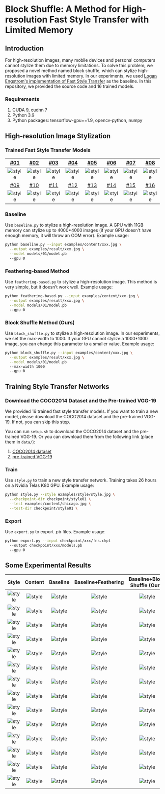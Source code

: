 # Block Shuffle: A Method for High-resolution Fast Style Transfer with Limited Memory

## Introduction

For high-resolution images, many mobile devices and personal computers cannot stylize them due to memory limitations. To solve this problem, we proposed a novel method named block shuffle, which can stylize high-resolution images with limited memory. In our experiments, we used [Logan Engstrom's implementation of Fast Style Transfer](https://github.com/lengstrom/fast-style-transfer) as the baseline. In this repository, we provided the source code and 16 trained models.

### Requirements

1. CUDA 9, cudnn 7
2. Python 3.6
3. Python packages: tensorflow-gpu==1.9, opencv-python, numpy

## High-resolution Image Stylization

### Trained Fast Style Transfer Models

|        [#01](models/01)         |        [#02](models/02)         |        [#03](models/03)         |        [#04](models/04)         |        [#05](models/05)         |        [#06](models/06)         |        [#07](models/07)         |        [#08](models/08)         |
| :-----------------------------: | :-----------------------------: | :-----------------------------: | :-----------------------------: | :-----------------------------: | :-----------------------------: | :-----------------------------: | :-----------------------------: |
| ![style](examples/style/01.jpg) | ![style](examples/style/02.jpg) | ![style](examples/style/03.jpg) | ![style](examples/style/04.jpg) | ![style](examples/style/05.jpg) | ![style](examples/style/06.jpg) | ![style](examples/style/07.jpg) | ![style](examples/style/08.jpg) |
|        [#09](models/09)         |        [#10](models/10)         |        [#11](models/11)         |        [#12](models/12)         |        [#13](models/13)         |        [#14](models/14)         |        [#15](models/15)         |        [#16](models/16)         |
| ![style](examples/style/09.jpg) | ![style](examples/style/10.jpg) | ![style](examples/style/11.jpg) | ![style](examples/style/12.jpg) | ![style](examples/style/13.jpg) | ![style](examples/style/14.jpg) | ![style](examples/style/15.jpg) | ![style](examples/style/16.jpg) |

### Baseline

Use `baseline.py` to stylize a high-resolution image. A GPU with 11GB memory can stylize up to 4000\*4000 images (if your GPU doesn't have enough memory, it will throw an OOM error). Example usage:

```sh
python baseline.py --input examples/content/xxx.jpg \
  --output examples/result/xxx.jpg \
  --model models/01/model.pb
  --gpu 0
```

### Feathering-based Method

Use `feathering-based.py` to stylize a high-resolution image. This method is very simple, but it doesn't work well. Example usage:

```sh
python feathering-based.py --input examples/content/xxx.jpg \
  --output examples/result/xxx.jpg \
  --model models/01/model.pb
  --gpu 0
```

### Block Shuffle Method (Ours)

Use `block_shuffle.py` to stylize a high-resolution image. In our experiments, we set the max-width to 1000. If your GPU cannot stylize a 1000\*1000 image, you can change this parameter to a smaller value. Example usage:

```sh
python block_shuffle.py --input examples/content/xxx.jpg \
  --output examples/result/xxx.jpg \
  --model models/01/model.pb
  --max-width 1000
  --gpu 0
```



## Training Style Transfer Networks

### Download the COCO2014 Dataset and the Pre-trained VGG-19

We provided 16 trained fast style transfer models. If you want to train a new model, please download the COCO2014 dataset and the pre-trained VGG-19. If not, you can skip this step.

You can run `setup.sh` to download the COCO2014 dataset and the pre-trained VGG-19. Or you can download them from the following link (place them in `data/`):

1. [COCO2014 dataset](http://msvocds.blob.core.windows.net/coco2014/train2014.zip)
2. [pre-trained VGG-19](http://www.vlfeat.org/matconvnet/models/beta16/imagenet-vgg-verydeep-19.mat)

### Train

Use `style.py` to train a new style transfer network. Training takes 26 hours on a Nvidia Telas K80 GPU. Example usage:

```sh
python style.py --style examples/style/style.jpg \
  --checkpoint-dir checkpoint/style01 \
  --test examples/content/chicago.jpg \
  --test-dir checkpoint/style01 \
```

### Export

Use `export.py` to export .pb files. Example usage:

```sh
python export.py --input checkpoint/xxx/fns.ckpt 
  --output checkpoint/xxx/models.pb
  --gpu 0
```



## Some Experimental Results

|             Style              |                  Content                   |                  Baseline                   |                  Baseline+Feathering                   |              Baseline+Block Shuffle (Ours)               |
| :----------------------------: | :----------------------------------------: | :-----------------------------------------: | :----------------------------------------------------: | :------------------------------------------------------: |
| ![style](results/1/style.jpg)  | ![style](results/1/thumbnail/content.jpg)  | ![style](results/1/thumbnail/baseline.jpg)  | ![style](results/1/thumbnail/baseline+feathering.jpg)  | ![style](results/1/thumbnail/baseline+blockshuffle.jpg)  |
| ![style](results/2/style.jpg)  | ![style](results/2/thumbnail/content.jpg)  | ![style](results/2/thumbnail/baseline.jpg)  | ![style](results/2/thumbnail/baseline+feathering.jpg)  | ![style](results/2/thumbnail/baseline+blockshuffle.jpg)  |
| ![style](results/3/style.jpg)  | ![style](results/3/thumbnail/content.jpg)  | ![style](results/3/thumbnail/baseline.jpg)  | ![style](results/3/thumbnail/baseline+feathering.jpg)  | ![style](results/3/thumbnail/baseline+blockshuffle.jpg)  |
| ![style](results/4/style.jpg)  | ![style](results/4/thumbnail/content.jpg)  | ![style](results/4/thumbnail/baseline.jpg)  | ![style](results/4/thumbnail/baseline+feathering.jpg)  | ![style](results/4/thumbnail/baseline+blockshuffle.jpg)  |
| ![style](results/5/style.jpg)  | ![style](results/5/thumbnail/content.jpg)  | ![style](results/5/thumbnail/baseline.jpg)  | ![style](results/5/thumbnail/baseline+feathering.jpg)  | ![style](results/5/thumbnail/baseline+blockshuffle.jpg)  |
| ![style](results/6/style.jpg)  | ![style](results/6/thumbnail/content.jpg)  | ![style](results/6/thumbnail/baseline.jpg)  | ![style](results/6/thumbnail/baseline+feathering.jpg)  | ![style](results/6/thumbnail/baseline+blockshuffle.jpg)  |
| ![style](results/7/style.jpg)  | ![style](results/7/thumbnail/content.jpg)  | ![style](results/7/thumbnail/baseline.jpg)  | ![style](results/7/thumbnail/baseline+feathering.jpg)  | ![style](results/7/thumbnail/baseline+blockshuffle.jpg)  |
| ![style](results/8/style.jpg)  | ![style](results/8/thumbnail/content.jpg)  | ![style](results/8/thumbnail/baseline.jpg)  | ![style](results/8/thumbnail/baseline+feathering.jpg)  | ![style](results/8/thumbnail/baseline+blockshuffle.jpg)  |
| ![style](results/9/style.jpg)  | ![style](results/9/thumbnail/content.jpg)  | ![style](results/9/thumbnail/baseline.jpg)  | ![style](results/9/thumbnail/baseline+feathering.jpg)  | ![style](results/9/thumbnail/baseline+blockshuffle.jpg)  |
| ![style](results/10/style.jpg) | ![style](results/10/thumbnail/content.jpg) | ![style](results/10/thumbnail/baseline.jpg) | ![style](results/10/thumbnail/baseline+feathering.jpg) | ![style](results/10/thumbnail/baseline+blockshuffle.jpg) |
| ![style](results/11/style.jpg) | ![style](results/11/thumbnail/content.jpg) | ![style](results/11/thumbnail/baseline.jpg) | ![style](results/11/thumbnail/baseline+feathering.jpg) | ![style](results/11/thumbnail/baseline+blockshuffle.jpg) |
| ![style](results/12/style.jpg) | ![style](results/12/thumbnail/content.jpg) | ![style](results/12/thumbnail/baseline.jpg) | ![style](results/12/thumbnail/baseline+feathering.jpg) | ![style](results/12/thumbnail/baseline+blockshuffle.jpg) |
| ![style](results/13/style.jpg) | ![style](results/13/thumbnail/content.jpg) | ![style](results/13/thumbnail/baseline.jpg) | ![style](results/13/thumbnail/baseline+feathering.jpg) | ![style](results/13/thumbnail/baseline+blockshuffle.jpg) |
| ![style](results/14/style.jpg) | ![style](results/14/thumbnail/content.jpg) | ![style](results/14/thumbnail/baseline.jpg) | ![style](results/14/thumbnail/baseline+feathering.jpg) | ![style](results/14/thumbnail/baseline+blockshuffle.jpg) |



